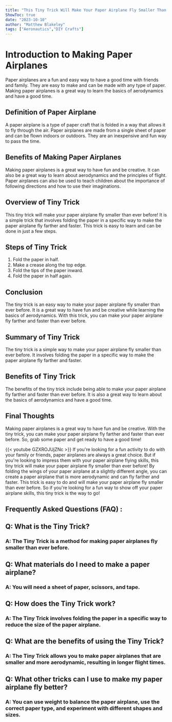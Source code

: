 ```yaml
---
title: "This Tiny Trick Will Make Your Paper Airplane Fly Smaller Than Ever Before!"
ShowToc: true 
date: "2023-10-10"
author: "Matthew Blakeley" 
tags: ["Aeronautics","DIY Crafts"]
---
```

# Introduction to Making Paper Airplanes

Paper airplanes are a fun and easy way to have a good time with friends and family. They are easy to make and can be made with any type of paper. Making paper airplanes is a great way to learn the basics of aerodynamics and have a good time.

## Definition of Paper Airplane

A paper airplane is a type of paper craft that is folded in a way that allows it to fly through the air. Paper airplanes are made from a single sheet of paper and can be flown indoors or outdoors. They are an inexpensive and fun way to pass the time.

## Benefits of Making Paper Airplanes

Making paper airplanes is a great way to have fun and be creative. It can also be a great way to learn about aerodynamics and the principles of flight. Paper airplanes can also be used to teach children about the importance of following directions and how to use their imaginations.

## Overview of Tiny Trick

This tiny trick will make your paper airplane fly smaller than ever before! It is a simple trick that involves folding the paper in a specific way to make the paper airplane fly farther and faster. This trick is easy to learn and can be done in just a few steps.

## Steps of Tiny Trick

1. Fold the paper in half.
2. Make a crease along the top edge.
3. Fold the tips of the paper inward.
4. Fold the paper in half again.

## Conclusion

The tiny trick is an easy way to make your paper airplane fly smaller than ever before. It is a great way to have fun and be creative while learning the basics of aerodynamics. With this trick, you can make your paper airplane fly farther and faster than ever before.

## Summary of Tiny Trick

The tiny trick is a simple way to make your paper airplane fly smaller than ever before. It involves folding the paper in a specific way to make the paper airplane fly farther and faster.

## Benefits of Tiny Trick

The benefits of the tiny trick include being able to make your paper airplane fly farther and faster than ever before. It is also a great way to learn about the basics of aerodynamics and have a good time.

## Final Thoughts

Making paper airplanes is a great way to have fun and be creative. With the tiny trick, you can make your paper airplane fly farther and faster than ever before. So, grab some paper and get ready to have a good time!

{{< youtube GZXROJUjZNc >}} 
If you're looking for a fun activity to do with your family or friends, paper airplanes are always a great choice. But if you're looking to impress them with your paper airplane flying skills, this tiny trick will make your paper airplane fly smaller than ever before! By folding the wings of your paper airplane at a slightly different angle, you can create a paper airplane that is more aerodynamic and can fly farther and faster. This trick is easy to do and will make your paper airplane fly smaller than ever before. So if you're looking for a fun way to show off your paper airplane skills, this tiny trick is the way to go!

## Frequently Asked Questions (FAQ) :
<h2>Q: What is the Tiny Trick?</h2>

<h3>A: The Tiny Trick is a method for making paper airplanes fly smaller than ever before.</h3>

<h2>Q: What materials do I need to make a paper airplane?</h2>

<h3>A: You will need a sheet of paper, scissors, and tape.</h3>

<h2>Q: How does the Tiny Trick work?</h2>

<h3>A: The Tiny Trick involves folding the paper in a specific way to reduce the size of the paper airplane.</h3>

<h2>Q: What are the benefits of using the Tiny Trick?</h2>

<h3>A: The Tiny Trick allows you to make paper airplanes that are smaller and more aerodynamic, resulting in longer flight times.</h3>

<h2>Q: What other tricks can I use to make my paper airplane fly better?</h2>

<h3>A: You can use weight to balance the paper airplane, use the correct paper type, and experiment with different shapes and sizes.</h3>





